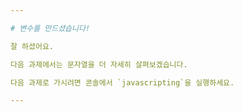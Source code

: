 ```yaml
---

# 변수를 만드셨습니다!

잘 하셨어요.

다음 과제에서는 문자열을 더 자세히 살펴보겠습니다.

다음 과제로 가시려면 콘솔에서 `javascripting`을 실행하세요.

---
```

